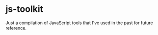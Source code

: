 # js-toolkit
Just a compilation of JavaScript tools that I've used in the past for future reference.
